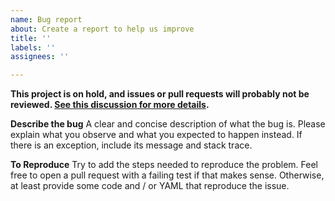 ```yaml
---
name: Bug report
about: Create a report to help us improve
title: ''
labels: ''
assignees: ''

---
```


**This project is on hold, and issues or pull requests will probably not be reviewed. [See this discussion for more details](https://github.com/aaubry/YamlDotNet/discussions/689).**

**Describe the bug**
A clear and concise description of what the bug is. Please explain what you observe and what you expected to happen instead. If there is an exception, include its message and stack trace.

**To Reproduce**
Try to add the steps needed to reproduce the problem. Feel free to open a pull request with a failing test if that makes sense. Otherwise, at least provide some code and / or YAML that reproduce the issue.
